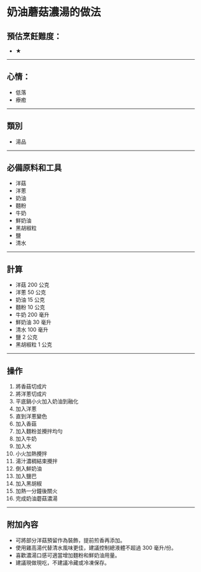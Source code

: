 # 奶油蘑菇濃湯的做法

## 預估烹飪難度：

- ★

---

## 心情：

- 低落
- 療癒

---

## 類別
- 湯品

---

## 必備原料和工具

- 洋菇  
- 洋蔥  
- 奶油  
- 麵粉  
- 牛奶  
- 鮮奶油  
- 黑胡椒粒  
- 鹽  
- 清水

---

## 計算

- 洋菇 200 公克  
- 洋蔥 50 公克  
- 奶油 15 公克  
- 麵粉 10 公克  
- 牛奶 200 毫升  
- 鮮奶油 30 毫升  
- 清水 100 毫升  
- 鹽 2 公克  
- 黑胡椒粒 1 公克

---

## 操作

1. 將香菇切成片
2. 將洋蔥切成片
3. 平底鍋小火加入奶油到融化
4. 加入洋蔥
5. 直到洋蔥變色
6. 加入香菇
7. 加入麵粉並攪拌均勻
8. 加入牛奶
9. 加入水
10. 小火加熱攪拌
11. 湯汁濃稠結束攪拌
12. 倒入鮮奶油
13. 加入鹽巴
14. 加入黑胡椒
15. 加熱一分鐘後關火
16. 完成奶油蘑菇濃湯

---

## 附加內容

- 可將部分洋菇預留作為裝飾，提前煎香再添加。  
- 使用雞高湯代替清水風味更佳，建議控制總液體不超過 300 毫升/份。  
- 喜歡濃湯口感可適當增加麵粉和鮮奶油用量。  
- 建議現做現吃，不建議冷藏或冷凍保存。

